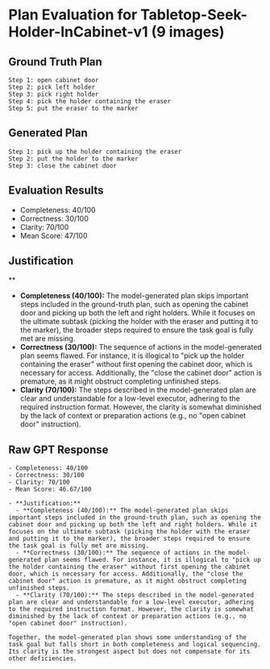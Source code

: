 # Plan Evaluation for Tabletop-Seek-Holder-InCabinet-v1 (9 images)

## Ground Truth Plan
```
Step 1: open cabinet door
Step 2: pick left holder
Step 3: pick right holder
Step 4: pick the holder containing the eraser
Step 5: put the eraser to the marker
```

## Generated Plan
```
Step 1: pick up the holder containing the eraser
Step 2: put the holder to the marker
Step 3: close the cabinet door
```

## Evaluation Results
- Completeness: 40/100
- Correctness: 30/100
- Clarity: 70/100
- Mean Score: 47/100

## Justification
**  
  - **Completeness (40/100):** The model-generated plan skips important steps included in the ground-truth plan, such as opening the cabinet door and picking up both the left and right holders. While it focuses on the ultimate subtask (picking the holder with the eraser and putting it to the marker), the broader steps required to ensure the task goal is fully met are missing.  
  - **Correctness (30/100):** The sequence of actions in the model-generated plan seems flawed. For instance, it is illogical to "pick up the holder containing the eraser" without first opening the cabinet door, which is necessary for access. Additionally, the "close the cabinet door" action is premature, as it might obstruct completing unfinished steps.  
  - **Clarity (70/100):** The steps described in the model-generated plan are clear and understandable for a low-level executor, adhering to the required instruction format. However, the clarity is somewhat diminished by the lack of context or preparation actions (e.g., no "open cabinet door" instruction).

## Raw GPT Response
```
- Completeness: 40/100  
- Correctness: 30/100  
- Clarity: 70/100  
- Mean Score: 46.67/100  

- **Justification:**  
  - **Completeness (40/100):** The model-generated plan skips important steps included in the ground-truth plan, such as opening the cabinet door and picking up both the left and right holders. While it focuses on the ultimate subtask (picking the holder with the eraser and putting it to the marker), the broader steps required to ensure the task goal is fully met are missing.  
  - **Correctness (30/100):** The sequence of actions in the model-generated plan seems flawed. For instance, it is illogical to "pick up the holder containing the eraser" without first opening the cabinet door, which is necessary for access. Additionally, the "close the cabinet door" action is premature, as it might obstruct completing unfinished steps.  
  - **Clarity (70/100):** The steps described in the model-generated plan are clear and understandable for a low-level executor, adhering to the required instruction format. However, the clarity is somewhat diminished by the lack of context or preparation actions (e.g., no "open cabinet door" instruction).  

Together, the model-generated plan shows some understanding of the task goal but falls short in both completeness and logical sequencing. Its clarity is the strongest aspect but does not compensate for its other deficiencies.
```
